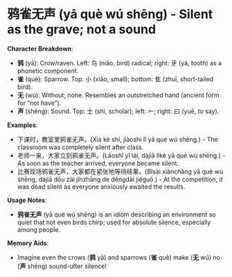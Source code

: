 # **鸦雀无声 (yā què wú shēng) - Silent as the grave; not a sound**

**Character Breakdown**:  
- **鸦** (yā): Crow/raven. Left: 鸟 (niǎo, bird) radical; right: 牙 (yá, tooth) as a phonetic component.  
- **雀** (què): Sparrow. Top: 小 (xiǎo, small); bottom: 隹 (zhuī, short-tailed bird).  
- **无** (wú): Without; none. Resembles an outstretched hand (ancient form for “not have”).  
- **声** (shēng): Sound. Top: 士 (shì, scholar); left: 𠂉; right: 曰 (yuē, to say).

**Examples**:  
- 下课时，教室里鸦雀无声。(Xià kè shí, jiàoshì lǐ yā què wú shēng.) - The classroom was completely silent after class.  
- 老师一来，大家立刻鸦雀无声。(Lǎoshī yī lái, dàjiā lìkè yā què wú shēng.) - As soon as the teacher arrived, everyone became silent.  
- 比赛现场鸦雀无声，大家都在紧张地等待结果。(Bǐsài xiànchǎng yā què wú shēng, dàjiā dōu zài jǐnzhāng de děngdài jiéguǒ.) - At the competition, it was dead silent as everyone anxiously awaited the results.

**Usage Notes**:  
- **鸦雀无声** (yā què wú shēng) is an idiom describing an environment so quiet that not even birds chirp; used for absolute silence, especially among people.

**Memory Aids**:  
- Imagine even the crows (**鸦** yā) and sparrows (**雀** què) make (**无** wú) no (**声** shēng) sound-utter silence!